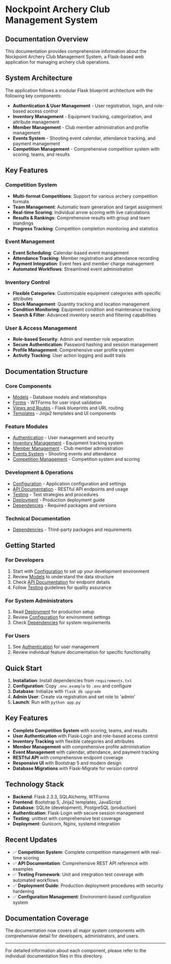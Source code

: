 # Nockpoint Archery Club Management System

## Documentation Overview

This documentation provides comprehensive information about the Nockpoint Archery Club Management System, a Flask-based web application for managing archery club operations.

## System Architecture

The application follows a modular Flask blueprint architecture with the following key components:

- **Authentication & User Management** - User registration, login, and role-based access control
- **Inventory Management** - Equipment tracking, categorization, and attribute management
- **Member Management** - Club member administration and profile management
- **Events System** - Shooting event calendar, attendance tracking, and payment management
- **Competition Management** - Comprehensive competition system with scoring, teams, and results

## Key Features

### Competition System
- **Multi-format Competitions**: Support for various archery competition formats
- **Team Management**: Automatic team generation and target assignment
- **Real-time Scoring**: Individual arrow scoring with live calculations
- **Results & Rankings**: Comprehensive results with group and team standings
- **Progress Tracking**: Competition completion monitoring and statistics

### Event Management
- **Event Scheduling**: Calendar-based event management
- **Attendance Tracking**: Member registration and attendance recording
- **Payment Integration**: Event fees and member charge management
- **Automated Workflows**: Streamlined event administration

### Inventory Control
- **Flexible Categories**: Customizable equipment categories with specific attributes
- **Stock Management**: Quantity tracking and location management
- **Condition Monitoring**: Equipment condition and maintenance tracking
- **Search & Filter**: Advanced inventory search and filtering capabilities

### User & Access Management
- **Role-based Security**: Admin and member role separation
- **Secure Authentication**: Password hashing and session management
- **Profile Management**: Comprehensive user profile system
- **Activity Tracking**: User action logging and audit trails

## Documentation Structure

### Core Components
- [Models](./models.md) - Database models and relationships
- [Forms](./forms.md) - WTForms for user input validation
- [Views and Routes](./views-and-routes.md) - Flask blueprints and URL routing
- [Templates](./templates.md) - Jinja2 templates and UI components

### Feature Modules
- [Authentication](./authentication.md) - User management and security
- [Inventory Management](./inventory.md) - Equipment tracking system
- [Member Management](./members.md) - Club member administration
- [Events System](./events.md) - Shooting events and attendance
- [Competition Management](./competitions.md) - Competition system and scoring

### Development & Operations
- [Configuration](./configuration.md) - Application configuration and settings
- [API Documentation](./api.md) - RESTful API endpoints and usage
- [Testing](./testing.md) - Test strategies and procedures
- [Deployment](./deployment.md) - Production deployment guide
- [Dependencies](./dependencies.md) - Required packages and versions

### Technical Documentation  
- [Dependencies](./dependencies.md) - Third-party packages and requirements

## Getting Started

### For Developers
1. Start with [Configuration](./configuration.md) to set up your development environment
2. Review [Models](./models.md) to understand the data structure
3. Check [API Documentation](./api.md) for endpoint details
4. Follow [Testing](./testing.md) guidelines for quality assurance

### For System Administrators
1. Read [Deployment](./deployment.md) for production setup
2. Review [Configuration](./configuration.md) for environment settings
3. Check [Dependencies](./dependencies.md) for system requirements

### For Users
1. See [Authentication](./authentication.md) for user management
2. Review individual feature documentation for specific functionality

## Quick Start

1. **Installation**: Install dependencies from `requirements.txt`
2. **Configuration**: Copy `.env.example` to `.env` and configure
3. **Database**: Initialize with `flask db upgrade`
4. **Admin User**: Create via registration and set role to 'admin'
5. **Launch**: Run with `python app.py`

## Key Features

- **Complete Competition System** with scoring, teams, and results
- **User Authentication** with Flask-Login and role-based access control
- **Inventory Tracking** with flexible categories and attributes
- **Member Management** with comprehensive profile administration
- **Event Management** with calendar, attendance, and payment tracking
- **RESTful API** with comprehensive endpoint coverage
- **Responsive UI** with Bootstrap 5 and modern design
- **Database Migrations** with Flask-Migrate for version control

## Technology Stack

- **Backend**: Flask 2.3.3, SQLAlchemy, WTForms
- **Frontend**: Bootstrap 5, Jinja2 templates, JavaScript
- **Database**: SQLite (development), PostgreSQL (production)
- **Authentication**: Flask-Login with secure session management
- **Testing**: unittest with comprehensive test coverage
- **Deployment**: Gunicorn, Nginx, systemd integration

## Recent Updates

- ✅ **Competition System**: Complete competition management with real-time scoring
- ✅ **API Documentation**: Comprehensive REST API reference with examples
- ✅ **Testing Framework**: Unit and integration test coverage with automated workflows
- ✅ **Deployment Guide**: Production deployment procedures with security hardening
- ✅ **Configuration Management**: Environment-based configuration system

## Documentation Coverage

The documentation now covers all major system components with comprehensive detail for developers, administrators, and users.

---

For detailed information about each component, please refer to the individual documentation files in this directory.
